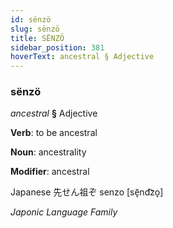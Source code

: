 ```yaml
---
id: sënzö
slug: sënzö
title: SËNZÖ
sidebar_position: 381
hoverText: ancestral § Adjective
---
```


### sënzö

*ancestral* **§** Adjective

**Verb**: to be ancestral

**Noun**: ancestrality

**Modifier**: ancestral

Japanese 先せん祖ぞ senzo [sẽ̞nd͡zo̞]

*Japonic Language Family*